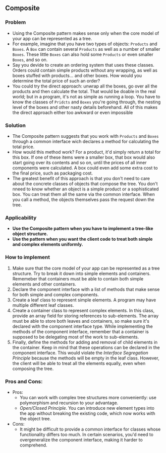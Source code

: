## Composite

### Problem
- Using the Composite pattern makes sense only when the core model of your app can be represented as a tree.
- For example, imagine that you have two types of objects: `Products` and `Boxes`. A `Box` can contain several `Products` as well as a number of smaller `Boxes`. These little `Boxes` can also hold some `Products` or even smaller `Boxes`, and so on.
- Say you devide to create an ordering system that uses these classes. Orders could contain simple products without any wrapping, as well as boxes stuffed with products... and other boxes. How would you determine the total price of such an order?
- You could try the direct approach: unwrap all the boxes, go over all the products and then calculate the total. That would be doable in the real world; but in a program, it's not as simple as running a loop. You have to know the classes of `Pridcts` and `Boxes` you're going through, the nesting level of the boxes and other nasty details beforehand. All of this makes the direct approach either too awkward or even impossible

### Solution
- The Composite pattern suggests that you work with `Products` and `Boxes` through a  common interface wich declares a method for calculating the total price.
- How would this method work? For a product, it'd simply return a total for this box. If one of these items were a smaller box, that box would also start going over its contents and so on, until the prices of all inner components were calculated. A box could even add some extra cost to the final price, such as packaging cost.
- The greatest benefit of this approach is that you don't need to care about the concrete classes of objects that compose the tree. You don't nneed to know whether an object is a simple product or a sophisticated box. You can treat them all the same via the common interface. When you call a method, the objects themselves pass the request down the tree.

### Applicability
- **Use the Composite pattern when you have to implement a tree-like object structure.**
- **Use the pattern when you want the client code to treat both simple and complex elements uniformly.**

### How to implement
1. Make sure that the core model of your app can be represented as a tree structure. Try to break it down into simple elements and containers. Rememeber that containers must be able to contain both simple elements and other containers.
2. Declare the component interface with a list of methods that make sense for both simple and complex components.
3. Create a leaf class to represent simple elements. A program may have multiple different leaf classes.
4. Create a container class to represent complex elements. In this class, provide an array field for storing references to sub-elements. The array must be able to store both leaves and containers, so make sure it's declared with the component interface type.
While implementing the methods of the component interface, remember that a container is supposed to be delegating most of the work to sub-elements.
5. Finally, define the methods for adding and removal of child elements in the container.
Keep in mind that these operations can be declared in the component interface. This would violate the *Interface Segregation Principle* because the methods will be empty in the leaf class. However, the client will be able to treat all the elements equally, even when composing the tree.

### Pros and Cons:
- Pros:
  - You can work with complex tree structures more conveniently: use polymorphism and recursion to your advantage.
  - *Open/Closed Principle*. You can introduce new element types into the app without breaking the existing code, which now works with the object tree.
- Cons:
  - It might be difficult to provide a common interface for classes whose functionality differs too much. In certain scenarios, you'd need to overgeneralize the component interface, making it harder to comprehend.
